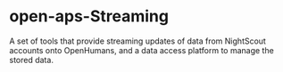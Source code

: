 # open-aps-Streaming
A set of tools that provide streaming updates of data from NightScout accounts onto OpenHumans, and a data access platform to manage the stored data.
